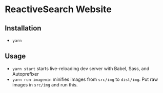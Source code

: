 # ReactiveSearch Website

## Installation

- `yarn`

## Usage

- `yarn start` starts live-reloading dev server with Babel, Sass, and Autoprefixer
- `yarn run imagemin` minifies images from `src/img` to `dist/img`. Put raw images in `src/img` and run this.
